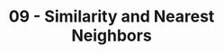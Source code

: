 ---
title: 09 - Similarity and Nearest Neighbors
slides: 17-Similarity and nearest neighbors.pptx
readings:
    - Provost & Fawcett -- Chapter 6
---